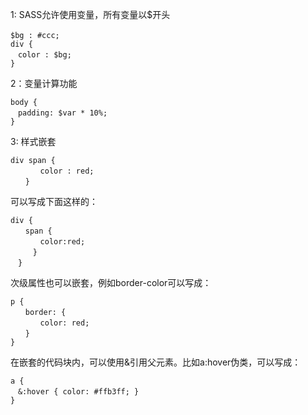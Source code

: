 1: SASS允许使用变量，所有变量以$开头

```
$bg : #ccc;　
div {
　color : $bg;
}
```
2：变量计算功能

```
body {
　padding: $var * 10%;
}
```
3: 样式嵌套

```
div span {
　　　　color : red;
　　}
```
可以写成下面这样的：

```
div {
　　span {
　　　　color:red;
　　　}
　}
```
次级属性也可以嵌套，例如border-color可以写成：

```
p {
　　border: {
　　　　color: red;
　　}
}
```
在嵌套的代码块内，可以使用&引用父元素。比如a:hover伪类，可以写成：

```
a {
　&:hover { color: #ffb3ff; }
}
```

